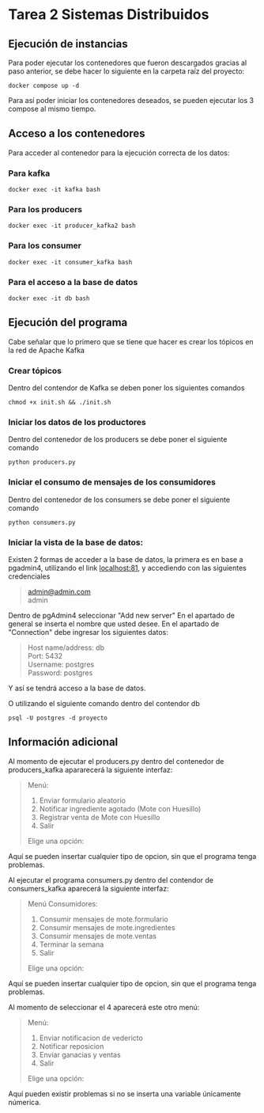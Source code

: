 # Tarea 2 Sistemas Distribuidos

## Ejecución de instancias
Para poder ejecutar los contenedores que fueron descargados gracias al paso anterior, se debe hacer lo siguiente en la carpeta raíz del proyecto:
```
docker compose up -d
```

Para así poder iniciar los contenedores deseados, se pueden ejecutar los 3 compose al mismo tiempo.

## Acceso a los contenedores

Para acceder al contenedor para la ejecución correcta de los datos:

### Para kafka
```
docker exec -it kafka bash
```

### Para los producers

```
docker exec -it producer_kafka2 bash
```

### Para los consumer

```
docker exec -it consumer_kafka bash
```

### Para el acceso a la base de datos

```
docker exec -it db bash
```

## Ejecución del programa

Cabe señalar que lo primero que se tiene que hacer es crear los tópicos en la red de Apache Kafka

### Crear tópicos
Dentro del contendor de Kafka se deben poner los siguientes comandos
```
chmod +x init.sh && ./init.sh
```

### Iniciar los datos de los productores
Dentro del contenedor de los producers se debe poner el siguiente comando
```
python producers.py
```
### Iniciar el consumo de mensajes de los consumidores
Dentro del contenedor de los consumers se debe poner el siguiente comando
```
python consumers.py
```

### Iniciar la vista de la base de datos:
Existen 2 formas de acceder a la base de datos, la primera es en base a pgadmin4, utilizando el link [localhost:81](http://localhost:81/), y accediendo con las siguientes credenciales
> admin@admin.com<br>
> admin<br>

Dentro de pgAdmin4 seleccionar "Add new server"
En el apartado de general se inserta el nombre que usted desee.
En el apartado de "Connection" debe ingresar los siguientes datos:

> Host name/address: db<br>
> Port: 5432<br>
> Username: postgres<br>
> Password: postgres<br>

Y así se tendrá acceso a la base de datos.

O utilizando el siguiente comando dentro del contendor db
```
psql -U postgres -d proyecto
```

## Información adicional

Al momento de ejecutar el producers.py dentro del contenedor de producers_kafka apararecerá la siguiente interfaz:
>Menú:
>1. Enviar formulario aleatorio
>2. Notificar ingrediente agotado (Mote con Huesillo)
>3. Registrar venta de Mote con Huesillo
>4. Salir
>
>Elige una opción:

Aquí se pueden insertar cualquier tipo de opcion, sin que el programa tenga problemas.

Al ejecutar el programa consumers.py dentro del contendor de consumers_kafka aparecerá la siguiente interfaz:
> Menú Consumidores:
> 1. Consumir mensajes de mote.formulario
> 2. Consumir mensajes de mote.ingredientes
> 3. Consumir mensajes de mote.ventas
> 4. Terminar la semana
> 5. Salir
> 
>Elige una opción:

Aquí se pueden insertar cualquier tipo de opcion, sin que el programa tenga problemas.

Al momento de seleccionar el 4 aparecerá este otro menú:
> Menú:
> 1. Enviar notificacion de vedericto
> 2. Notificar reposicion
> 3. Enviar ganacias y ventas
> 4. Salir
> 
>Elige una opción:

Aquí pueden existir problemas si no se inserta una variable únicamente númerica.
